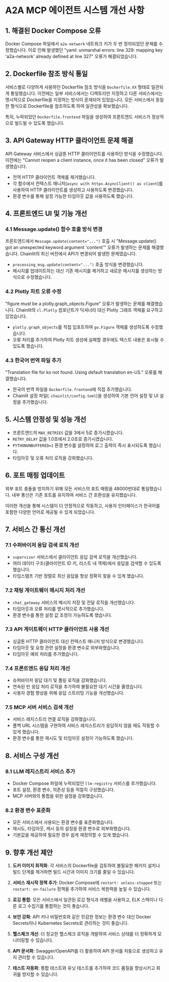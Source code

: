 # A2A MCP 에이전트 시스템 개선 사항

## 1. 해결된 Docker Compose 오류

Docker Compose 파일에서 `a2a-network` 네트워크 키가 두 번 정의되었던 문제를 수정했습니다. 이로 인해 발생했던 "yaml: unmarshal errors: line 329: mapping key 'a2a-network' already defined at line 327" 오류가 해결되었습니다.

## 2. Dockerfile 참조 방식 통일

서비스별로 다양하게 사용하던 Dockerfile 참조 방식을 `Dockerfile.XX` 형태로 일관되게 통일했습니다. 이전에는 일부 서비스에서는 디렉토리만 지정하고 다른 서비스에서는 명시적으로 Dockerfile을 지정하는 방식이 혼재되어 있었습니다. 모든 서비스에서 동일한 형식으로 Dockerfile을 참조하도록 하여 일관성을 확보했습니다.

특히, 누락되었던 `Dockerfile.frontend` 파일을 생성하여 프론트엔드 서비스가 정상적으로 빌드될 수 있도록 했습니다.

## 3. API Gateway HTTP 클라이언트 문제 해결

API Gateway 서비스에서 싱글톤 HTTP 클라이언트를 사용하던 방식을 수정했습니다. 이전에는 "Cannot reopen a client instance, once it has been closed" 오류가 발생했습니다. 

- 전역 HTTP 클라이언트 객체를 제거했습니다.
- 각 함수에서 컨텍스트 매니저(`async with httpx.AsyncClient() as client`)를 사용하여 HTTP 클라이언트를 생성하고 사용하도록 변경했습니다.
- 환경 변수를 통해 설정 가능한 타임아웃 값을 사용하도록 했습니다.

## 4. 프론트엔드 UI 및 기능 개선

### 4.1 Message.update() 함수 호출 방식 변경

프론트엔드에서 `Message.update(content="...")` 호출 시 "Message.update() got an unexpected keyword argument 'content'" 오류가 발생하는 문제를 해결했습니다. Chainlit의 최신 버전에서 API가 변경되어 발생한 문제였습니다.

- `processing_msg.update(content="...")` 호출 방식을 변경했습니다.
- 메시지를 업데이트하는 대신 기존 메시지를 제거하고 새로운 메시지를 생성하는 방식으로 수정했습니다.

### 4.2 Plotly 차트 오류 수정

"figure must be a plotly.graph_objects.Figure" 오류가 발생하는 문제를 해결했습니다. Chainlit의 `cl.Plotly` 컴포넌트가 딕셔너리 대신 Plotly 그래프 객체를 요구하고 있었습니다.

- `plotly.graph_objects`를 직접 임포트하여 `go.Figure` 객체를 생성하도록 수정했습니다.
- 오류 처리를 추가하여 Plotly 차트 생성에 실패할 경우에도 텍스트 내용은 표시될 수 있도록 했습니다.

### 4.3 한국어 번역 파일 추가

"Translation file for ko not found. Using default translation en-US." 오류를 해결했습니다.

- 한국어 번역 파일을 `Dockerfile.frontend`에 직접 추가했습니다.
- Chainlit 설정 파일(`.chainlit/config.toml`)을 생성하여 기본 언어 설정 및 UI 설정을 추가했습니다.

## 5. 시스템 안정성 및 성능 개선

- 프론트엔드의 `MAX_RETRIES` 값을 3에서 5로 증가시켰습니다.
- `RETRY_DELAY` 값을 1.0초에서 2.0초로 증가시켰습니다.
- `PYTHONUNBUFFERED=1` 환경 변수를 설정하여 로그 출력이 즉시 표시되도록 했습니다.
- 타임아웃 및 오류 처리 로직을 강화했습니다.

## 6. 포트 매핑 업데이트

외부 포트 충돌을 방지하기 위해 모든 서비스의 포트 매핑을 48000번대로 통일했습니다. 내부 통신은 기존 포트를 유지하여 서비스 간 호환성을 유지했습니다.

이러한 개선을 통해 시스템이 더 안정적으로 작동하고, 사용자 인터페이스가 한국어를 포함한 다양한 언어로 제공될 수 있게 되었습니다.

## 7. 서비스 간 통신 개선

### 7.1 수퍼바이저 응답 검색 로직 개선
- `supervisor` 서비스에서 클라이언트 응답 검색 로직을 개선했습니다.
- 여러 데이터 구조(클라이언트 ID 키, 리스트 내 객체)에서 응답을 검색할 수 있도록 했습니다.
- 타임스탬프 기반 정렬로 최신 응답을 항상 정확히 찾을 수 있게 했습니다.

### 7.2 채팅 게이트웨이 메시지 처리 개선
- `chat_gateway` 서비스의 메시지 저장 및 전달 로직을 개선했습니다.
- 타임아웃과 오류 처리를 명시적으로 추가했습니다.
- 환경 변수를 통한 설정 값 조정이 가능하도록 했습니다.

### 7.3 API 게이트웨이 HTTP 클라이언트 사용 개선
- 싱글톤 HTTP 클라이언트 대신 컨텍스트 매니저 방식으로 변경했습니다.
- 타임아웃 및 요청 관련 설정을 환경 변수로 외부화했습니다.
- 타임아웃 예외 처리를 추가했습니다.

### 7.4 프론트엔드 응답 처리 개선
- 슈퍼바이저 응답 대기 및 폴링 로직을 강화했습니다.
- 연속된 빈 응답 처리 로직을 추가하여 불필요한 대기 시간을 줄였습니다.
- 사용자 경험 향상을 위해 응답 스트리밍 기능을 개선했습니다.

### 7.5 MCP 서버 서비스 검색 개선
- 서비스 레지스트리 연결 로직을 강화했습니다.
- 폴백 URL 시스템을 구현하여 서비스 레지스트리가 응답하지 않을 때도 작동할 수 있게 했습니다.
- 환경 변수를 통한 재시도 및 타임아웃 설정이 가능하도록 했습니다.

## 8. 서비스 구성 개선

### 8.1 LLM 레지스트리 서비스 추가
- Docker Compose 파일에 누락되었던 `llm-registry` 서비스를 추가했습니다.
- 포트 설정, 환경 변수, 의존성 등을 적절히 구성했습니다.
- MCP 서버와의 통합을 위한 설정을 강화했습니다.

### 8.2 환경 변수 표준화
- 모든 서비스에서 사용되는 환경 변수를 표준화했습니다.
- 재시도, 타임아웃, 캐시 등의 설정을 환경 변수로 외부화했습니다.
- 기본값을 제공하여 필요한 경우 쉽게 재정의할 수 있게 했습니다.

## 9. 향후 개선 제안

1. **도커 이미지 최적화**: 각 서비스의 Dockerfile을 검토하여 불필요한 패키지 설치나 빌드 단계를 제거하면 빌드 시간과 이미지 크기를 줄일 수 있습니다.

2. **서비스 재시작 정책 추가**: Docker Compose에 `restart: unless-stopped` 또는 `restart: on-failure` 정책을 추가하여 서비스 복원력을 높일 수 있습니다.

3. **로깅 통합**: 모든 서비스에서 일관된 로깅 형식과 레벨을 사용하고, ELK 스택이나 다른 로그 수집기를 통합하는 것이 좋습니다.

4. **보안 강화**: API 키나 비밀번호와 같은 민감한 정보는 환경 변수 대신 Docker Secrets이나 Kubernetes Secrets로 관리하는 것이 좋습니다.

5. **헬스체크 개선**: 더 정교한 헬스체크 로직을 개발하여 서비스 상태를 더 정확하게 모니터링할 수 있습니다.

6. **API 문서화**: Swagger/OpenAPI를 더 활용하여 API 문서를 자동으로 생성하고 유지 관리할 수 있습니다.

7. **테스트 자동화**: 통합 테스트와 유닛 테스트를 추가하여 코드 품질을 향상시키고 회귀를 방지할 수 있습니다. 